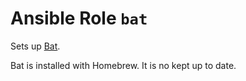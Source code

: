 # Ansible Role `bat`

Sets up [Bat](https://github.com/sharkdp/bat).

Bat is installed with Homebrew. It is no kept up to date.
